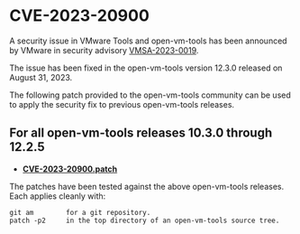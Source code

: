 #    CVE-2023-20900

A security issue in VMware Tools and open-vm-tools has been announced by VMware in security advisory [VMSA-2023-0019](https://www.vmware.com/security/advisories/VMSA-2023-0019.html).

The issue has been fixed in the open-vm-tools version 12.3.0 released on August 31, 2023.

The following patch provided to the open-vm-tools community can be used to apply the security fix to previous open-vm-tools releases.

## For all open-vm-tools releases 10.3.0 through 12.2.5


*   **[CVE-2023-20900.patch](https://github.com/vmware/open-vm-tools/blob/CVE-2023-20900.patch/CVE-2023-20900.patch)**

The patches have been tested against the above open-vm-tools releases.  Each applies cleanly with: 

    git am        for a git repository.
    patch -p2     in the top directory of an open-vm-tools source tree. 

